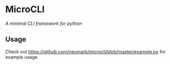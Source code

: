 MicroCLI
==========
*A minimal CLI framework for python*

Usage
---
Check out https://github.com/neumark/microcli/blob/master/example.py for example usage.
